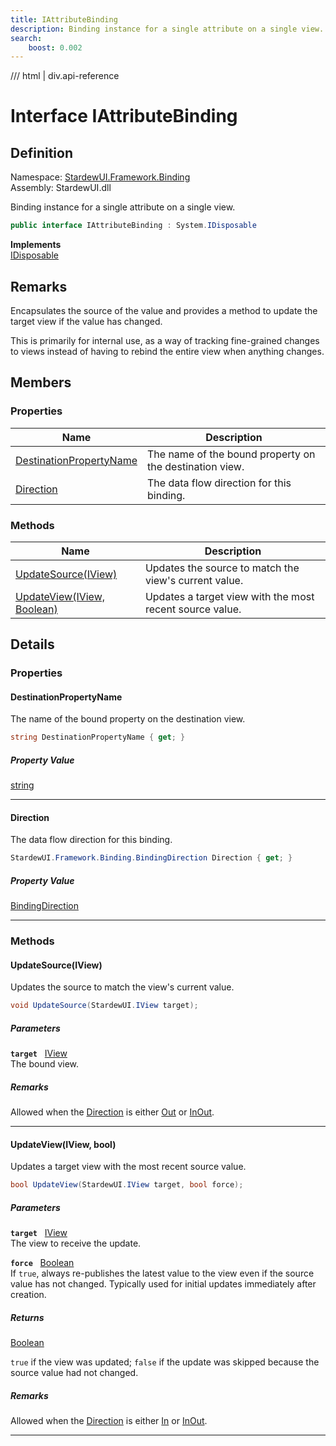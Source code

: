 ```yaml
---
title: IAttributeBinding
description: Binding instance for a single attribute on a single view.
search:
    boost: 0.002
---
```


<link rel="stylesheet" href="/StardewUI/stylesheets/reference.css" />

/// html | div.api-reference

# Interface IAttributeBinding

## Definition

<div class="api-definition" markdown>

Namespace: [StardewUI.Framework.Binding](index.md)  
Assembly: StardewUI.dll  

</div>

Binding instance for a single attribute on a single view.

```cs
public interface IAttributeBinding : System.IDisposable
```

**Implements**  
[IDisposable](https://learn.microsoft.com/en-us/dotnet/api/system.idisposable)

## Remarks

Encapsulates the source of the value and provides a method to update the target view if the value has changed. 

 This is primarily for internal use, as a way of tracking fine-grained changes to views instead of having to rebind the entire view when anything changes.

## Members

### Properties

 | Name | Description |
| --- | --- |
| [DestinationPropertyName](#destinationpropertyname) | The name of the bound property on the destination view. | 
| [Direction](#direction) | The data flow direction for this binding. | 

### Methods

 | Name | Description |
| --- | --- |
| [UpdateSource(IView)](#updatesourceiview) | Updates the source to match the view's current value. | 
| [UpdateView(IView, Boolean)](#updateviewiview-bool) | Updates a target view with the most recent source value. | 

## Details

### Properties

#### DestinationPropertyName

The name of the bound property on the destination view.

```cs
string DestinationPropertyName { get; }
```

##### Property Value

[string](https://learn.microsoft.com/en-us/dotnet/api/system.string)

-----

#### Direction

The data flow direction for this binding.

```cs
StardewUI.Framework.Binding.BindingDirection Direction { get; }
```

##### Property Value

[BindingDirection](bindingdirection.md)

-----

### Methods

#### UpdateSource(IView)

Updates the source to match the view's current value.

```cs
void UpdateSource(StardewUI.IView target);
```

##### Parameters

**`target`** &nbsp; [IView](../../iview.md)  
The bound view.

##### Remarks

Allowed when the [Direction](iattributebinding.md#direction) is either [Out](bindingdirection.md#out) or [InOut](bindingdirection.md#inout).

-----

#### UpdateView(IView, bool)

Updates a target view with the most recent source value.

```cs
bool UpdateView(StardewUI.IView target, bool force);
```

##### Parameters

**`target`** &nbsp; [IView](../../iview.md)  
The view to receive the update.

**`force`** &nbsp; [Boolean](https://learn.microsoft.com/en-us/dotnet/api/system.boolean)  
If `true`, always re-publishes the latest value to the view even if the source value has not changed. Typically used for initial updates immediately after creation.

##### Returns

[Boolean](https://learn.microsoft.com/en-us/dotnet/api/system.boolean)

  `true` if the view was updated; `false` if the update was skipped because the source value had not changed.

##### Remarks

Allowed when the [Direction](iattributebinding.md#direction) is either [In](bindingdirection.md#in) or [InOut](bindingdirection.md#inout).

-----

